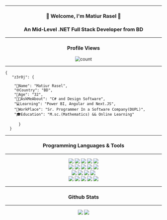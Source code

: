 <hr/>
<h3 align='center'>👋 Welcome, I'm Matiur Rasel 🎁</h3>
<h3 align='center'>An Mid-Level .NET Full Stack Developer from BD </h3>
<hr/>
<div align="center">
	<h3 align="center">Profile Views</h3>
	<img src="https://profile-counter.glitch.me/matiurrasel/count.svg" alt="count"/>
</div>
<hr/>

<div>
	
    {
	   "z3r0j": {
	
		"📝Name": "Matiur Rasel",
		"🌐Country": "BD",
		"🧔Age": "32",
		"👨‍💻AskMeAbout": "C# and Design Software",
		"💻Learning": "Power BI, Angular and Next.JS",
		"🏦WorkPlace": "Sr. Programmer In a Software Company(DUPL)",
		"🎓Education": "M.sc.(Mathematics) && Online Learning"
	
	      }
      }
	
</div>
<hr/>
<h3 align='center'>Programming Languages & Tools</h3>
<hr/>
<div align='center'>
<img src="https://img.shields.io/static/v1?logo=html5&label=%20&message=HTML%205&color=orange&logoColor=white&style=for-the-badge"/>
<img src="https://img.shields.io/static/v1?logo=css3&label=%20&message=CSS3&color=blue&logoColor=white&style=for-the-badge">
<img src="https://img.shields.io/static/v1?logo=javascript&label=%20&message=JAVASCRIPT&color=black&logoColor=yellow&style=for-the-badge"/>
<img src="https://img.shields.io/static/v1?logo=jquery&label=%20&message=JQUERY&color=white&logoColor=blue&style=for-the-badge"/>
<img src="https://img.shields.io/static/v1?logo=bootstrap&label=%20&message=Bootstrap&color=blue&logoColor=white&style=for-the-badge"/>
</div>

<div align="center">
<img src="https://img.shields.io/static/v1?logo=JSON%20web%20tokens&label=%20&message=JWT&color=black&logoColor=white&style=for-the-badge"/>
<img src="https://img.shields.io/static/v1?logo=typescript&label=%20&message=TypeScript&color=blue&logoColor=white&style=for-the-badge"/>
<img src="https://img.shields.io/static/v1?logo=csharp&label=%20&message=C%20SHARP&color=black&logoColor=purple&style=for-the-badge"/>
<img src="https://img.shields.io/static/v1?logo=visual%20studio&label=%20&message=Visual%20Studio&color=purple&logoColor=white&style=for-the-badge"/>
<img src="https://img.shields.io/static/v1?logo=visual%20studio%20code&label=%20&message=VS%20Code&color=blue&logoColor=white&style=for-the-badge"/>
</div>

<div align='center'>
<img src="https://img.shields.io/static/v1?logo=next.js&label=%20&message=NEXTJS&color=black&logoColor=blue&style=for-the-badge"/>
<img src="https://img.shields.io/static/v1?logo=node.js&label=%20&message=Node.js&color=black&logoColor=green&style=for-the-badge"/>
<img src="https://img.shields.io/static/v1?logo=dotnet&label=%20&message=.NET%20CORE&color=purple&logoColor=white&style=for-the-badge"/>
<img src="https://img.shields.io/static/v1?logo=microsoft%20sql%20server&label=%20&message=Microsoft%20SQL%20Server&color=red&logoColor=white&style=for-the-badge">
</div>

<div align="center">
<img src="https://img.shields.io/static/v1?logo=tailwind.css&label=%20&message=TAILWIND&color=blue&logoColor=black&style=for-the-badge"/>
<img src="https://img.shields.io/static/v1?logo=angular&label=%20&message=ANGULAR&color=lightgray&logoColor=black&style=for-the-badge"/>
<img src="https://img.shields.io/static/v1?logo=git&label=%20&message=GIT&color=orange&logoColor=white&style=for-the-badge"/>
<img src="https://img.shields.io/static/v1?logo=github&label=%20&message=GITHUB&color=black&logoColor=white&style=for-the-badge"/>
<img src="https://img.shields.io/static/v1?logo=npm&label=%20&message=NPM&color=darkred&logoColor=red&style=for-the-badge"/>
</div>

<hr/>
<h3 align='center'>Github Stats</h3>
<hr/>
<div align='center'>
<img src='https://github-readme-stats.vercel.app/api/top-langs/?username=matiurrasel&langs_count=7&layout=compact&theme=merko'/>
<img src='https://github-readme-stats.vercel.app/api?username=matiurrasel&show_icons=true&count_private=true&theme=merko'/>
</div>
